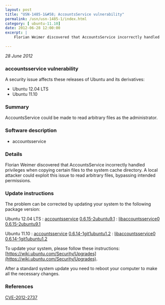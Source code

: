 ```yaml
---
layout: post
title: "USN-1485-1&#58; AccountsService vulnerability"
permalink: /usn/usn-1485-1/index.html
category: [ ubuntu-11.10]
date: 2012-06-28 12:00:00
excerpt: |
    Florian Weimer discovered that AccountsService incorrectly handled privileges when copying certain files to the system cache directory. A local attacker could exploit this issue to read arbitrary files, bypassing intended permissions. 
    
--- 
```

 
 

*28 June 2012*

### accountsservice vulnerability

A security issue affects these releases of Ubuntu and its derivatives:

* Ubuntu 12.04 LTS
* Ubuntu 11.10

### Summary

AccountsService could be made to read arbitrary files as the administrator. 

### Software description

* accountsservice 

### Details

Florian Weimer discovered that AccountsService incorrectly handled privileges when copying certain files to the system cache directory. A local attacker could exploit this issue to read arbitrary files, bypassing intended permissions. 

### Update instructions

The problem can be corrected by updating your system to the following package version:

Ubuntu 12.04 LTS
 : [accountsservice](https://launchpad.net/ubuntu/+source/accountsservice) <span> [0.6.15-2ubuntu9.1](https://launchpad.net/ubuntu/+source/accountsservice/0.6.15-2ubuntu9.1) </span> 
 : [libaccountsservice0](https://launchpad.net/ubuntu/+source/accountsservice) <span> [0.6.15-2ubuntu9.1](https://launchpad.net/ubuntu/+source/accountsservice/0.6.15-2ubuntu9.1) </span> 

Ubuntu 11.10
 : [accountsservice](https://launchpad.net/ubuntu/+source/accountsservice) <span> [0.6.14-1git1ubuntu1.2](https://launchpad.net/ubuntu/+source/accountsservice/0.6.14-1git1ubuntu1.2) </span> 
 : [libaccountsservice0](https://launchpad.net/ubuntu/+source/accountsservice) <span> [0.6.14-1git1ubuntu1.2](https://launchpad.net/ubuntu/+source/accountsservice/0.6.14-1git1ubuntu1.2) </span> 

To update your system, please follow these instructions: [https://wiki.ubuntu.com/Security/Upgrades](https://wiki.ubuntu.com/Security/Upgrades).

After a standard system update you need to reboot your computer to make all the necessary changes. 

### References

 
 [CVE-2012-2737](http://people.ubuntu.com/~ubuntu-security/cve/CVE-2012-2737)
 

